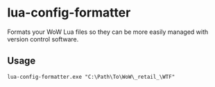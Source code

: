 # lua-config-formatter
Formats your WoW Lua files so they can be more easily managed with version control software.

## Usage
```
lua-config-formatter.exe "C:\Path\To\WoW\_retail_\WTF"
```

